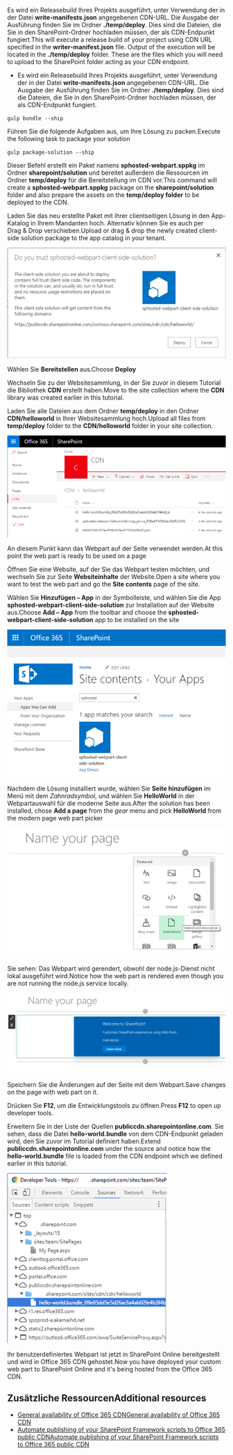 <span data-ttu-id="31604-p108">Es wird ein Releasebuild Ihres Projekts ausgeführt, unter Verwendung der in der Datei **write-manifests.json** angegebenen CDN-URL. Die Ausgabe der Ausführung finden Sie im Ordner **./temp/deploy**. Dies sind die Dateien, die Sie in den SharePoint-Ordner hochladen müssen, der als CDN-Endpunkt fungiert.</span><span class="sxs-lookup"><span data-stu-id="31604-p108">This will execute a release build of your project using CDN URL specified in the **writer-manifest.json** file. Output of the execution will be located in the **./temp/deploy** folder. These are the files which you will need to upload to the SharePoint folder acting as your CDN endpoint.</span></span>
* Es wird ein Releasebuild Ihres Projekts ausgeführt, unter Verwendung der in der Datei **write-manifests.json** angegebenen CDN-URL. Die Ausgabe der Ausführung finden Sie im Ordner **./temp/deploy**. Dies sind die Dateien, die Sie in den SharePoint-Ordner hochladen müssen, der als CDN-Endpunkt fungiert. 

```
gulp bundle --ship
```

<span data-ttu-id="31604-151">Führen Sie die folgende Aufgaben aus, um Ihre Lösung zu packen.</span><span class="sxs-lookup"><span data-stu-id="31604-151">Execute the following task to package your solution</span></span>

```
gulp package-solution --ship
```

<span data-ttu-id="31604-152">Dieser Befehl erstellt ein Paket namens **sphosted-webpart.sppkg** im Ordner **sharepoint/solution** und bereitet außerdem die Ressourcen im Ordner **temp/deploy** für die Bereitstellung im CDN vor.</span><span class="sxs-lookup"><span data-stu-id="31604-152">This command will create a **sphosted-webpart.sppkg** package on the **sharepoint/solution** folder and also prepare the assets on the **temp/deploy folder** to be deployed to the CDN.</span></span>

<span data-ttu-id="31604-153">Laden Sie das neu erstellte Paket mit ihrer clientseitigen Lösung in den App-Katalog in Ihrem Mandanten hoch. Alternativ können Sie es auch per Drag & Drop verschieben.</span><span class="sxs-lookup"><span data-stu-id="31604-153">Upload or drag & drop the newly created client-side solution package to the app catalog in your tenant.</span></span> 

![Im App-Katalog angezeigtes Installationspopup für die SPFx-Lösung](../../../../images/cdn-upload-solution-to-app-catalog.png)

<span data-ttu-id="31604-155">Wählen Sie **Bereitstellen** aus.</span><span class="sxs-lookup"><span data-stu-id="31604-155">Choose **Deploy**</span></span>

<span data-ttu-id="31604-156">Wechseln Sie zu der Websitesammlung, in der Sie zuvor in diesem Tutorial die Bibliothek **CDN** erstellt haben.</span><span class="sxs-lookup"><span data-stu-id="31604-156">Move to the site collection where the **CDN** library was created earlier in this tutorial.</span></span>

<span data-ttu-id="31604-157">Laden Sie alle Dateien aus dem Ordner **temp/deploy** in den Ordner **CDN/helloworld** in Ihrer Websitesammlung hoch.</span><span class="sxs-lookup"><span data-stu-id="31604-157">Upload all files from **temp/deploy** folder to the **CDN/helloworld** folder in your site collection.</span></span> 

![Ordner „helloworld“ im SPO-Mandanten mit den aus dem Ordner „temp/deploy“ kopierten Webpartressourcen](../../../../images/cdn-web-part-files-in-folder.png)

<span data-ttu-id="31604-159">An diesem Punkt kann das Webpart auf der Seite verwendet werden.</span><span class="sxs-lookup"><span data-stu-id="31604-159">At this point the web part is ready to be used on a page</span></span>

<span data-ttu-id="31604-160">Öffnen Sie eine Website, auf der Sie das Webpart testen möchten, und wechseln Sie zur Seite **Websiteinhalte** der Website.</span><span class="sxs-lookup"><span data-stu-id="31604-160">Open a site where you want to test the web part and go the **Site contents** page of the site.</span></span>

<span data-ttu-id="31604-161">Wählen Sie **Hinzufügen – App** in der Symbolleiste, und wählen Sie die App **sphosted-webpart-client-side-solution** zur Installation auf der Website aus.</span><span class="sxs-lookup"><span data-stu-id="31604-161">Choose **Add – App** from the toolbar and choose the **sphosted-webpart-client-side-solution** app to be installed on the site</span></span>

![Hinzufügen der Webpartlösung zur Website](../../../../images/cdn-add-webpart-to-site.png)

<span data-ttu-id="31604-163">Nachdem die Lösung installiert wurde, wählen Sie **Seite hinzufügen** im Menü mit dem *Zahnradsymbol*, und wählen Sie **HelloWorld** in der Webpartauswahl für die moderne Seite aus.</span><span class="sxs-lookup"><span data-stu-id="31604-163">After the solution has been installed, chose **Add a page** from the *gear* menu and pick **HelloWorld** from the modern page web part picker</span></span>

![HelloWorld-Webpart in der Webpartauswahl für die moderne Seite](../../../../images/cdn-web-part-picker.png)

<span data-ttu-id="31604-165">Sie sehen: Das Webpart wird gerendert, obwohl der node.js-Dienst nicht lokal ausgeführt wird.</span><span class="sxs-lookup"><span data-stu-id="31604-165">Notice how the web part is rendered even though you are not running the node.js service locally.</span></span> 

![HelloWorld-Webpart, gerendert auf einer modernen Seite im Bearbeitungsmodus](../../../../images/cdn-web-part-rendering.png)

<span data-ttu-id="31604-167">Speichern Sie die Änderungen auf der Seite mit dem Webpart.</span><span class="sxs-lookup"><span data-stu-id="31604-167">Save changes on the page with web part on it.</span></span>

<span data-ttu-id="31604-168">Drücken Sie **F12**, um die Entwicklungstools zu öffnen.</span><span class="sxs-lookup"><span data-stu-id="31604-168">Press **F12** to open up developer tools.</span></span>

<span data-ttu-id="31604-169">Erweitern Sie in der Liste der Quellen **publiccdn.sharepointonline.com**. Sie sehen, dass die Datei **hello-world.bundle** von dem CDN-Endpunkt geladen wird, den Sie zuvor im Tutorial definiert haben.</span><span class="sxs-lookup"><span data-stu-id="31604-169">Extend **publiccdn.sharepointonline.com** under the source and notice how the **hello-world.bundle** file is loaded from the CDN endpoint which we defined earlier in this tutorial.</span></span>

![HelloWorld-Webpartbundle, geladen von der URL des öffentlichen CDN, auf der Registerkarte „Sources“ in den Chrome Developer Tools](../../../../images/cdn-web-part-f12-source.png)

<span data-ttu-id="31604-171">Ihr benutzerdefiniertes Webpart ist jetzt in SharePoint Online bereitgestellt und wird in Office 365 CDN gehostet.</span><span class="sxs-lookup"><span data-stu-id="31604-171">Now you have deployed your custom web part to SharePoint Online and it's being hosted from the Office 365 CDN.</span></span> 

## <a name="additional-resources"></a><span data-ttu-id="31604-172">Zusätzliche Ressourcen</span><span class="sxs-lookup"><span data-stu-id="31604-172">Additional resources</span></span>

- [<span data-ttu-id="31604-173">General availability of Office 365 CDN</span><span class="sxs-lookup"><span data-stu-id="31604-173">General availability of Office 365 CDN</span></span>](https://dev.office.com/blogs/general-availability-of-office-365-cdn)
- [<span data-ttu-id="31604-174">Automate publishing of your SharePoint Framework scripts to Office 365 public CDN</span><span class="sxs-lookup"><span data-stu-id="31604-174">Automate publishing of your SharePoint Framework scripts to Office 365 public CDN</span></span>](https://www.eliostruyf.com/automate-publishing-of-your-sharepoint-framework-scripts-to-office-365-public-cdn)